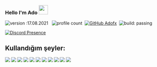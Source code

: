 ### Hello I'm Ado <img src = "https://cdn.discordapp.com/emojis/625936333248004096.png?v=1" high="20px" width="30px">
![version :17.08.2021](https://img.shields.io/badge/version-17.08.2021-informational) &nbsp;
![profile count](https://komarev.com/ghpvc/?username=Adofx&color=red)&nbsp;
[![GitHub Adofx](https://img.shields.io/github/followers/Adofx?label=follow&style=social)](https://github.com/Adofx)&nbsp;
![build: passing](https://img.shields.io/badge/build-passing-success)

[![Discord Presence](https://lanyard-profile-readme.vercel.app/api/770723156796243990?theme=dark&bg=06154a&animated=true&hideDiscrim=false&borderRadius=20px)](https://discord.com/users/770723156796243990)
## Kullandığım şeyler:
<img src='https://img.shields.io/badge/JavaScript-323330?style=for-the-badge&logo=javascript&logoColor=F7DF1E'/>  <img src='https://img.shields.io/badge/HTML5-E34F26?style=for-the-badge&logo=html5&logoColor=white'/> <img src='https://img.shields.io/badge/CSS3-1572B6?style=for-the-badge&logo=css3&logoColor=white'/> <img src='https://img.shields.io/badge/MongoDB-white?style=for-the-badge&logo=mongodb&logoColor=4EA94B'/> <img src='https://img.shields.io/badge/SQLite-07405E?style=for-the-badge&logo=sqlite&logoColor=white'/> <img src='https://img.shields.io/badge/Node.js-339933?style=for-the-badge&logo=nodedotjs&logoColor=white'/> <img src='https://img.shields.io/badge/npm-CB3837?style=for-the-badge&logo=npm&logoColor=white'/> <img src='https://img.shields.io/badge/Heroku-430098?style=for-the-badge&logo=heroku&logoColor=white'/> <img src='https://img.shields.io/badge/Glitch-2800ff?style=for-the-badge&logo=glitch&logoColor=white'/> <img src='https://img.shields.io/badge/Visual_Studio_Code-0078D4?style=for-the-badge&logo=visual%20studio%20code&logoColor=white'/> <img src='https://img.shields.io/badge/Tailwind%20CSS-white?style=for-the-badge&logo=tailwindcss&logoColor=00b6d2'/>
